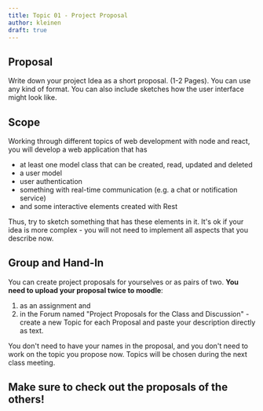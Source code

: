 ```yaml
---
title: Topic 01 - Project Proposal
author: kleinen
draft: true
---
```


## Proposal

Write down your project Idea as a short proposal. (1-2 Pages). You can use any
kind of format. You can also include sketches how the user interface might look
like.

## Scope

Working through different topics of web development with node and react, you
will develop a web application that has

* at least one model class that can be created, read, updated and deleted
* a user model
* user authentication
* something with real-time communication (e.g. a chat or notification service)
* and some interactive elements created with Rest

Thus, try to sketch something that has these elements in it. It's ok if your idea
is more complex - you will not need to implement all aspects that you describe now.

## Group and Hand-In

You can create project proposals for yourselves or as pairs of two.
**You need to upload your proposal twice to moodle**:

1. as an assignment and
2. in the Forum named "Project Proposals for the Class and Discussion" - create a new Topic for each Proposal
and paste your description directly as text.

You don't need to have your names in the proposal, and you don't need to work on
the topic you propose now. Topics will be chosen during the next class meeting.

## Make sure to check out the proposals of the others!
